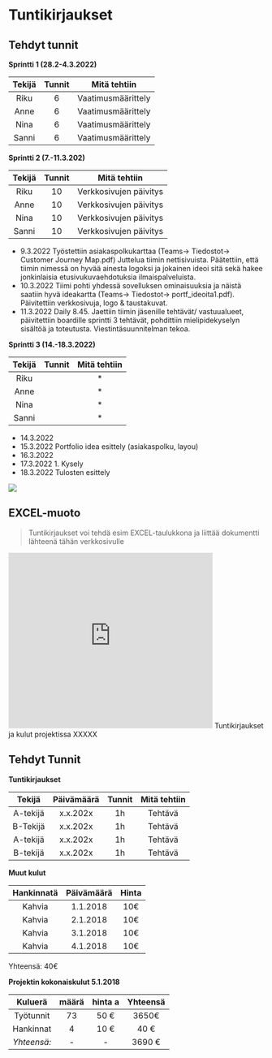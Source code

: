 # Tuntikirjaukset  

## Tehdyt tunnit  

**Sprintti 1 (28.2-4.3.2022)**

| Tekijä | Tunnit | Mitä tehtiin |
|:-:|:-:|:-:|
| Riku | 6 | Vaatimusmäärittely |
| Anne | 6 | Vaatimusmäärittely |
| Nina | 6 | Vaatimusmäärittely |
| Sanni | 6 | Vaatimusmäärittely |  


**Sprintti 2 (7.-11.3.202)**

| Tekijä | Tunnit | Mitä tehtiin |
|:-:|:-:|:-:|
| Riku | 10 | Verkkosivujen päivitys |
| Anne | 10 | Verkkosivujen päivitys |
| Nina | 10 | Verkkosivujen päivitys |
| Sanni | 10 | Verkkosivujen päivitys |  

* 9.3.2022 Työstettiin asiakaspolkukarttaa (Teams-> Tiedostot-> Customer Journey Map.pdf) Juttelua tiimin nettisivuista. Päätettiin, että tiimin nimessä on hyvää ainesta logoksi ja jokainen ideoi sitä sekä hakee jonkinlaisia etusivukuvaehdotuksia ilmaispalveluista. 
* 10.3.2022 Tiimi pohti yhdessä sovelluksen ominaisuuksia ja näistä saatiin hyvä ideakartta (Teams-> Tiedostot-> portf_ideoita1.pdf). Päivitettiin verkkosivuja, logo & taustakuvat.  
* 11.3.2022 Daily 8.45. Jaettiin tiimin jäsenille tehtävät/ vastuualueet, päivitettiin boardille sprintti 3 tehtävät, pohdittiin mielipidekyselyn sisältöä ja toteutusta. Viestintäsuunnitelman tekoa.  

**Sprintti 3 (14.-18.3.2022)**

| Tekijä | Tunnit | Mitä tehtiin |
|:-:|:-:|:-:|
| Riku |  | * |
| Anne |  | * |
| Nina |  | * |
| Sanni |  | * |  

* 14.3.2022  
* 15.3.2022  Portfolio idea esittely (asiakaspolku, layou)
* 16.3.2022  
* 17.3.2022  1. Kysely 
* 18.3.2022  Tulosten esittely




![](https://openclipart.org/image/400px/svg_to_png/324819/studying-boy-and-girl.png)

## EXCEL-muoto

> Tuntikirjaukset voi tehdä esim EXCEL-taulukkona ja liittää dokumentti lähteenä tähän verkkosivulle

<iframe width="402" height="346" frameborder="0" scrolling="no" src="https://jamkstudent.sharepoint.com/sites/OpenProjectPlatform/_layouts/15/Doc.aspx?sourcedoc={1dacc3b5-7771-4578-8025-6ea524406f6b}&action=embedview&wdAllowInteractivity=False&wdHideGridlines=True&wdHideHeaders=True&wdDownloadButton=True&wdInConfigurator=True"></iframe>
Tuntikirjaukset ja kulut projektissa XXXXX

## Tehdyt Tunnit

**Tuntikirjaukset**

| Tekijä | Päivämäärä | Tunnit | Mitä tehtiin |
|:-:|:-:|:-:|:-:|
| A-tekijä | x.x.202x | 1h | Tehtävä |
| B-Tekijä | x.x.202x | 1h | Tehtävä |
| A-tekijä | x.x.202x | 1h | Tehtävä |
| B-tekijä | x.x.202x | 1h | Tehtävä |

**Muut kulut**

| Hankinnatä | Päivämäärä | Hinta |
|:-:|:-:|:-:|
| Kahvia  | 1.1.2018 | 10€ |
| Kahvia  | 2.1.2018 | 10€ |
| Kahvia  | 3.1.2018 | 10€ |
| Kahvia  | 4.1.2018 | 10€ |

Yhteensä: 40€  


**Projektin kokonaiskulut 5.1.2018**

| Kuluerä | määrä |  hinta a | Yhteensä |
|:-:|:-:|:-:|:-:|
| Työtunnit | 73 | 50 € | 3650€ |   
| Hankinnat | 4 | 10 € | 40 € |
| *Yhteensä:* |- | - | 3690 € |

